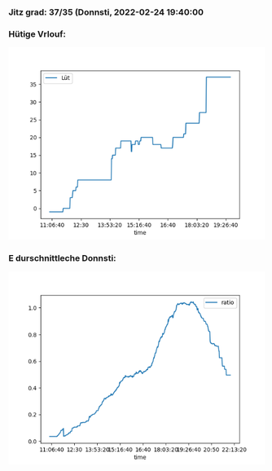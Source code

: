 ### Jitz grad: 37/35 (Donnsti, 2022-02-24 19:40:00

### Hütige Vrlouf:
![Graph](Today.png)

### E durschnittleche Donnsti:
![Graph](Donnsti.png)